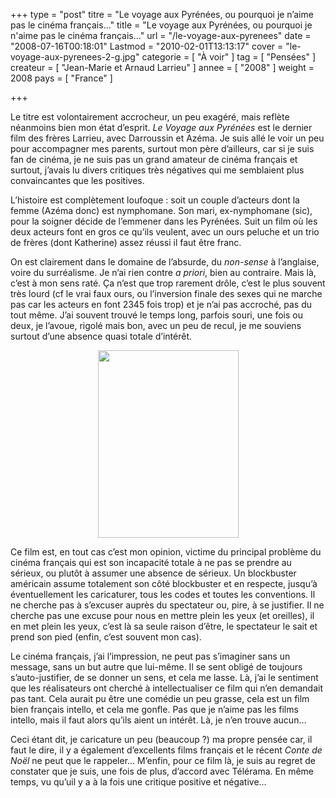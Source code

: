 +++
type = "post"
titre = "Le voyage aux Pyrénées, ou pourquoi je n&rsquo;aime pas le cinéma français&#8230;"
title = "Le voyage aux Pyrénées, ou pourquoi je n'aime pas le cinéma français&#8230;"
url = "/le-voyage-aux-pyrenees"
date = "2008-07-16T00:18:01"
Lastmod = "2010-02-01T13:13:17"
cover = "le-voyage-aux-pyrenees-2-g.jpg"
categorie = [ "À voir" ]
tag = [ "Pensées" ]
createur = [ "Jean-Marie et Arnaud Larrieu" ]
annee = [ "2008" ]
weight = 2008
pays = [ "France" ]

+++

<p>Le titre est volontairement accrocheur, un peu exagéré, mais reflète néanmoins bien mon état d&rsquo;esprit. <em>Le Voyage aux Pyrénées</em> est le dernier film des frères Larrieu, avec Darroussin et Azéma. Je suis allé le voir un peu pour accompagner mes parents, surtout mon père d&rsquo;ailleurs, car si je suis fan de cinéma, je ne suis pas un grand amateur de cinéma français et surtout, j&rsquo;avais lu divers critiques très négatives qui me semblaient plus convaincantes que les positives.</p>
<p>L&rsquo;histoire est complètement loufoque : soit un couple d&rsquo;acteurs dont la femme (Azéma donc) est nymphomane. Son mari, ex-nymphomane (sic), pour la soigner décide de l&rsquo;emmener dans les Pyrénées. Suit un film où les deux acteurs font en gros ce qu&rsquo;ils veulent, avec un ours peluche et un trio de frères (dont Katherine) assez réussi il faut être franc.</p>
<p>On est clairement dans le domaine de l&rsquo;absurde, du <em>non-sense</em> à l&rsquo;anglaise, voire du surréalisme. Je n&rsquo;ai rien contre <em>a priori</em>, bien au contraire. Mais là, c&rsquo;est à mon sens raté. Ça n&rsquo;est que trop rarement drôle, c&rsquo;est le plus souvent très lourd (cf le vrai faux ours, ou l&rsquo;inversion finale des sexes qui ne marche pas car les acteurs en font 2345 fois trop) et je n&rsquo;ai pas accroché, pas du tout même. J&rsquo;ai souvent trouvé le temps long, parfois souri, une fois ou deux, je l&rsquo;avoue, rigolé mais bon, avec un peu de recul, je me souviens surtout d&rsquo;une absence quasi totale d&rsquo;intérêt.</p>
<p style="text-align: center;"><a href="http://nicolasfurno.com/blog/wp-content/2008/09/18949154_w434_h_q80.jpg"><img class="alignnone size-medium wp-image-329" title="18949154_w434_h_q80" src="18949154_w434_h_q80-225x300.jpg" alt="" width="225" height="300" /></a></p>
<p>Ce film est, en tout cas c&rsquo;est mon opinion, victime du principal problème du cinéma français qui est son incapacité totale à ne pas se prendre au sérieux, ou plutôt à assumer une absence de sérieux. Un blockbuster américain assume totalement son côté blockbuster et en respecte, jusqu&rsquo;à éventuellement les caricaturer, tous les codes et toutes les conventions. Il ne cherche pas à s&rsquo;excuser auprès du spectateur ou, pire, à se justifier. Il ne cherche pas une excuse pour nous en mettre plein les yeux (et oreilles), il en met plein les yeux, c&rsquo;est là sa seule raison d&rsquo;être, le spectateur le sait et prend son pied (enfin, c&rsquo;est souvent mon cas).</p>
<p>Le cinéma français, j&rsquo;ai l&rsquo;impression, ne peut pas s&rsquo;imaginer sans un message, sans un but autre que lui-même. Il se sent obligé de toujours s&rsquo;auto-justifier, de se donner un sens, et cela me lasse. Là, j&rsquo;ai le sentiment que les réalisateurs ont cherché à intellectualiser ce film qui n&rsquo;en demandait pas tant. Cela aurait pu être une comédie un peu grasse, cela est un film bien français intello, et cela me gonfle. Pas que je n&rsquo;aime pas les films intello, mais il faut alors qu&rsquo;ils aient un intérêt. Là, je n&rsquo;en trouve aucun&#8230;</p>
<p>Ceci étant dit, je caricature un peu (beaucoup ?) ma propre pensée car, il faut le dire, il y a également d&rsquo;excellents films français et le récent <em>Conte de Noël</em> ne peut que le rappeler&#8230; M&rsquo;enfin, pour ce film là, je suis au regret de constater que je suis, une fois de plus, d&rsquo;accord avec Télérama. En même temps, vu qu&rsquo;uil y a à la fois une critique positive et négative&#8230;</p>

